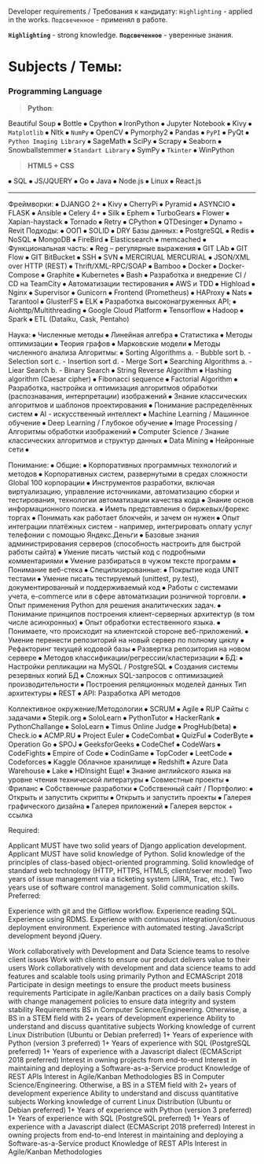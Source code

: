 
Developer requirements / Требования к кандидату:
`Highlighting` - applied in the works.
`Подсвеченное` - применял в работе.

**`Highlighting`** - strong knowledge.
**`Подсвеченное`** -  уверенные знания.

# Subjects / Темы:

### Programming Language
> **Python**:

Beautiful Soup ⦁ Bottle ⦁ Cpython ⦁	IronPython ⦁ Jupyter Notebook ⦁	Kivy ⦁ `Matplotlib` ⦁ Nltk ⦁ `NumPy` ⦁ OpenCV ⦁ Pymorphy2 ⦁ Pandas ⦁	`PyPI` ⦁ PyQt ⦁ `Python Imaging Library` ⦁ SageMath ⦁ SciPy ⦁ Scrapy ⦁ Seaborn ⦁ Snowballstemmer ⦁ `Standart Library` ⦁	SymPy ⦁	`Tkinter` ⦁	WinPython

>	**HTML5 + CSS**

⦁	SQL
⦁	JS/JQUERY
⦁	Go
⦁	Java
⦁	Node.js
⦁	Linux
⦁	React.js

---

Фреймворки:
⦁	DJANGO 2+
⦁	Kivy
⦁	CherryPi
⦁	Pyramid
⦁	ASYNCIO
⦁	FLASK
⦁	Ansible
⦁	Celery 4+
⦁	Silk
⦁	Ephem
⦁	TurboGears
⦁	Flower
⦁	Xapian-haystack
⦁	Tornado
⦁	Retry
⦁	CPython
⦁	QTDesinger
⦁	Dynamo + Revit
Подходы:
⦁	ООП
⦁	SOLID
⦁	DRY
Базы данных:
⦁	PostgreSQL
⦁	Redis
⦁	NoSQL
⦁	MongoDB
⦁	FireBird
⦁	Elasticsearch
⦁	memcached
⦁	
Функциональная часть:
⦁	Reg – регулярные выражения
⦁	GIT LAb
⦁	GIT Flow
⦁	GIT BitBucket
⦁	SSH
⦁	SVN
⦁	MERCIRUAL MERCURIAL
⦁	JSON/XML over HTTP (REST)
⦁	Thrift/XML-RPC/SOAP
⦁	Bamboo
⦁	Docker
⦁	Docker-Compose
⦁	Graphite
⦁	Kubernetes
⦁	Bash
⦁	Разработка и внедрение CI / CD на TeamCity
⦁	Автоматизации тестирования
⦁	AWS и TDD
⦁	Highload
⦁	Nginx
⦁	Supervisor
⦁	Gunicorn
⦁	Frontend (Prometheus)
⦁	HAProxy
⦁	Nats
⦁	Tarantool
⦁	GlusterFS
⦁	ELK
⦁	Разработка высоконагруженных API;
⦁	Aiohttp/Multithreading
⦁	Google Cloud Platform
⦁	Tensorflow
⦁	Hadoop
⦁	Spark
⦁	ETL (Dataiku, Cask, Pentaho)


Наука:
⦁	Численные методы
⦁	Линейная алгебра
⦁	Статистика
⦁	Методы оптимизации
⦁	Теория графов
⦁	Марковские модели
⦁	Методы численного анализа
Алгоритмы:
⦁	Sorting Algorithms 
a.	- Bubble sort
b.	- Selection sort
c.	- Insertion sort
d.	- Merge Sort
⦁	 Searching Algorithms
a.	- Liear Search
b.	- Binary Search
⦁	String Reverse Algorithm
⦁	Hashing algorithm (Caesar cipher)
⦁	Fibonacci sequence
⦁	Factorial Algorithm
⦁	Разработка, настройка и оптимизация алгоритмов обработки (распознавания, интерпретации) изображений
⦁	Знание классических алгоритмов и шаблонов проектирования
⦁	Понимание распределённых систем
⦁	AI - искусственный интеллект
⦁	Machine Learning / Машинное обучение
⦁	Deep Learning / Глубокое обучение
⦁	Image Processing / Алгоритмы обработки изображений
⦁	Computer Science / Знание классических алгоритмов и структур данных
⦁	Data Mining
⦁	Нейронные сети
⦁	

Понимание:
⦁	Общие:
⦁	Корпоративных программных технологий и методов
⦁	Корпоративных систем, развернутыми в средах сложности Global 100 корпорации
⦁	Инструментов разработки, включая виртуализацию, управление источниками, автоматизацию сборки и тестирования, технологии автоматизации качества кода
⦁	Знание основ информационного поиска.
⦁	Иметь представления о биржевых/форекс торгах
⦁	Понимать как работает блокчейн, и зачем он нужен
⦁	Опыт интеграции платёжных систем - например, интегрировать оплату услуг телефонии с помощью Яндекс.Деньги
⦁	Базовые знания администрирования серверов (способность настроить для быстрой работы сайта)
⦁	Умение писать чистый код с подробными комментариями
⦁	Умение разбираться в чужом тексте программ
⦁	Понимание веб-стека
⦁	Специлизированные:
⦁	Покрытие кода UNIT тестами
⦁	Умение писать тестируемый (unittest, py.test), документированный и поддерживаемый код
⦁	Работы с системами учета, e-commerce или в сфере автоматизации розничной торговли.
⦁	Опыт применения Python для решения аналитических задач.
⦁	Понимание принципов построения клиент-серверных архитектур (в том числе асинхронных)
⦁	Опыт обработки естественного языка.
⦁	Понимаете, что происходит на клиентской стороне веб-приложений.
⦁	Умение перенести репозиторий на новый сервер по полному циклу
⦁	Рефакторинг текущей кодовой базы
⦁	Развертка репозитория на новом сервере
⦁	Методов классификации/регрессии/кластеризации
⦁	БД:
⦁	Настройки репликации на MySQL / PostgreSQL
⦁	Создания системы резервных копий БД
⦁	Сложных SQL-запросов c оптимизацией производительности
⦁	Построения реляционных моделей данных
Тип архитектуры
⦁	REST
⦁	API: Разработка API методов

Коллективное окружение/Методологии
⦁	SCRUM
⦁	Agile
⦁	RUP
Сайты с задачами
⦁	Stepik.org
⦁	SoloLearn
⦁	PythonTutor
⦁	HackerRank
⦁	PythonChallange
⦁	SoloLearn
⦁	Timus Online Judge
⦁	ProgHub(beta)
⦁	Check.io
⦁	ACMP.RU
⦁	Project Euler
⦁	CodeCombat
⦁	QuizFul
⦁	CoderByte
⦁	Operation Go
⦁	SPOJ
⦁	GeeksforGeeks
⦁	CodeChef
⦁	CodeWars
⦁	CodeFights
⦁	Empire of Code
⦁	CodinGame
⦁	TopCoder
⦁	LeetCode
⦁	Codeforces
⦁	Kaggle
Облачное хранилище
⦁	Redshift
⦁	Azure Data Warehouse
⦁	Lake
⦁	HDInsight
Еще!
⦁	Знание английского языка на уровне чтения технической литературы
⦁	Совместные проекты
⦁	Фриланс
⦁	Собственные разработки
⦁	Собственный сайт / Портфолио:
⦁	Открыть и запустить скрипты
⦁	Открыть и запустить проекты
⦁	Галерея графического дизайна
⦁	Галерея приложений
⦁	Галерея версток + ссылка

Required:

Applicant MUST have two solid years of Django application development.
Applicant MUST have solid knowledge of Python.
Solid knowledge of the principles of class-based object-oriented programming.
Solid knowledge of standard web technology (HTTP, HTTPS, HTML5, client/server model)
Two years of issue management via a ticketing system (JIRA, Trac, etc.).
Two years use of software control management.
Solid communication skills.
Preferred:

Experience with git and the Gitflow workflow.
Experience reading SQL.
Experience using RDMS.
Experience with continuous integration/continuous deployment environment.
Experience with automated testing.
JavaScript development beyond jQuery.

Work collaboratively with Development and Data Science teams to resolve client issues
Work with clients to ensure our product delivers value to their users
Work collaboratively with development and data science teams to add features and scalable tools using primarily Python and ECMAScript 2018
Participate in design meetings to ensure the product meets business requirements
Participate in agile/Kanban practices on a daily basis
Comply with change management policies to ensure data integrity and system stability
Requirements
BS in Computer Science/Engineering. Otherwise, a BS in a STEM field with 2+ years of development experience
Ability to understand and discuss quantitative subjects
Working knowledge of current Linux Distribution (Ubuntu or Debian preferred)
1+ Years of experience with Python (version 3 preferred)
1+ Years of experience with SQL (PostgreSQL preferred)
1+ Years of experience with a Javascript dialect (ECMAScript 2018 preferred)
Interest in owning projects from end-to-end
Interest in maintaining and deploying a Software-as-a-Service product
Knowledge of REST APIs
Interest in Agile/Kanban Methodologies
BS in Computer Science/Engineering. Otherwise, a BS in a STEM field with 2+ years of development experience
Ability to understand and discuss quantitative subjects
Working knowledge of current Linux Distribution (Ubuntu or Debian preferred)
1+ Years of experience with Python (version 3 preferred)
1+ Years of experience with SQL (PostgreSQL preferred)
1+ Years of experience with a Javascript dialect (ECMAScript 2018 preferred)
Interest in owning projects from end-to-end
Interest in maintaining and deploying a Software-as-a-Service product
Knowledge of REST APIs
Interest in Agile/Kanban Methodologies
